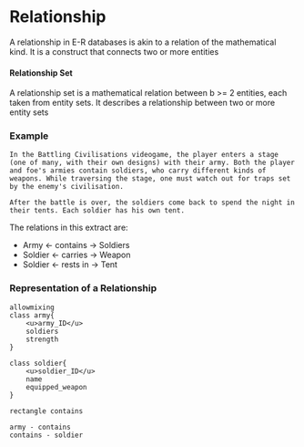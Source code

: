 # Relationship
A relationship in E-R databases is akin to a relation of the mathematical kind. It is a construct that connects two or more entities

#### Relationship Set
A relationship set is a mathematical relation between b >= 2 entities, each taken from entity sets. It describes a relationship between two or more entity sets

### Example
```
In the Battling Civilisations videogame, the player enters a stage (one of many, with their own designs) with their army. Both the player and foe's armies contain soldiers, who carry different kinds of weapons. While traversing the stage, one must watch out for traps set by the enemy's civilisation. 

After the battle is over, the soldiers come back to spend the night in their tents. Each soldier has his own tent.
```

The relations in this extract are:

* Army <- contains -> Soldiers
* Soldier <- carries -> Weapon
* Soldier <- rests in -> Tent

### Representation of a Relationship
```plantuml
allowmixing
class army{
	<u>army_ID</u>
	soldiers
	strength
}

class soldier{
	<u>soldier_ID</u>
	name
	equipped_weapon
}

rectangle contains

army - contains
contains - soldier
```